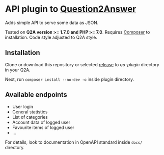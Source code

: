 # API plugin to [Question2Answer](https://question2answer.org/)

Adds simple API to serve some data as JSON.

Tested on **Q2A version >= 1.7.0 and PHP >= 7.0**. Requires [Composer](https://getcomposer.org/) to installation. Code style adjusted to Q2A style.

## Installation

Clone or download this repository or selected [release](https://github.com/awaluk/q2a-api/releases) to *qa-plugin* directory in your Q2A.

Next, run `composer install --no-dev -o` inside plugin directory.
 
## Available endpoints

- User login
- General statistics
- List of categories
- Account data of logged user
- Favourite items of logged user
- …

For details, look to documentation in OpenAPI standard inside `docs/` directory.
